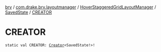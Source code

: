 [brv](../../../index.md) / [com.drake.brv.layoutmanager](../../index.md) / [HoverStaggeredGridLayoutManager](../index.md) / [SavedState](index.md) / [CREATOR](./-c-r-e-a-t-o-r.md)

# CREATOR

`static val CREATOR: `[`Creator`](https://developer.android.com/reference/android/os/Parcelable/Creator.html)`<SavedState!>!`